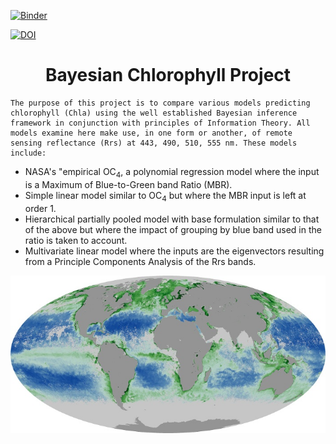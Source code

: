 [![Binder](https://mybinder.org/badge_logo.svg)](https://mybinder.org/v2/gh/madHatter106/BayesChlWriteUp/master?filepath=Step-3-1-Modeling-1.ipynb)

[![DOI](https://www.zenodo.org/badge/148692289.svg)](https://www.zenodo.org/badge/latestdoi/148692289)

<h1><center>Bayesian Chlorophyll Project</center></h1>

 
    The purpose of this project is to compare various models predicting chlorophyll (Chla) using the well established Bayesian inference framework in conjunction with principles of Information Theory. All models examine here make use, in one form or another, of remote sensing reflectance (Rrs) at 443, 490, 510, 555 nm. These models include:
* NASA's "empirical OC<sub>4</sub>, a polynomial regression model where the input is a Maximum of Blue-to-Green band Ratio (MBR).
* Simple linear model similar to OC<sub>4</sub> but where the MBR input is left at order 1.
* Hierarchical partially pooled model with base formulation similar to that of the above but where the impact of grouping by blue band used in the ratio is taken to account.
* Multivariate linear model where the inputs are the eigenvectors resulting from a Principle Components Analysis of the Rrs bands.

<img src="resources/MY1DMM_CHLORA_2002-07.JPEG">
